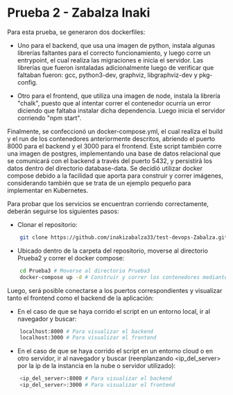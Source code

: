# Prueba 2 - Zabalza Inaki

Para esta prueba, se generaron dos dockerfiles:

- Uno para el backend, que usa una imagen de python, instala algunas librerías faltantes para el correcto funcionamiento, y luego corre un entrypoint, el cual realiza las migraciones e inicia el servidor. Las librerías que fueron isntaladas adicionalmente luego de verificar que faltaban fueron: gcc, python3-dev, graphviz, libgraphviz-dev y pkg-config.

- Otro para el frontend, que utiliza una imagen de node, instala la librería "chalk", puesto que al intentar correr el contenedor ocurría un error diciendo que faltaba instalar dicha dependencia. Luego inicia el servidor corriendo "npm start".

Finalmente, se confeccionó un docker-compose.yml, el cual realiza el build y el run de los contenedores anteriormente descritos, abriendo el puerto 8000 para el backend y el 3000 para el frontend. Este script también corre una imagen de postgres, implementando una base de datos relacional que se comunicará con el backend a través del puerto 5432, y persistirá los datos dentro del directorio database-data. Se decidió utilizar docker compose debido a la facilidad que aporta para construir y correr imágenes, considerando también que se trata de un ejemplo pequeño para implementar en Kubernetes.

Para probar que los servicios se encuentran corriendo correctamente, deberán seguirse los siguientes pasos:

- Clonar el repositorio:

```bash
    git clone https://github.com/inakizabalza33/test-devops-Zabalza.git # Clonar el repositorio
```

- Ubicado dentro de la carpeta del repositorio, moverse al directorio Prueba2 y correr el docker compose:

```bash
    cd Prueba3 # Moverse al directorio Prueba3
    docker-compose up -d # Construir y correr los contenedores mediante docker compose
```

Luego, será posible conectarse a los puertos correspondientes y visualizar tanto el frontend como el backend de la aplicación:

- En el caso de que se haya corrido el script en un entorno local, ir al navegador y buscar:
 
```bash
    localhost:8000 # Para visualizar el backend
    localhost:3000 # Para visualizar el frontend
```

- En el caso de que se haya corrido el script en un entorno cloud o en otro servidor, ir al navegador y buscar (reenplanzando <ip_del_server> por la ip de la instancia en la nube o servidor utilizado):

```bash
    <ip_del_server>:8000 # Para visualizar el backend
    <ip_del_server>:3000 # Para visualizar el frontend
```